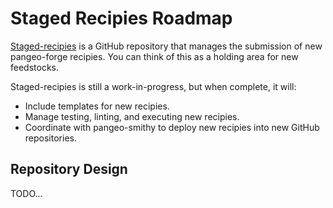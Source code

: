 # Staged Recipies Roadmap

[Staged-recipies](https://github.com/pangeo-forge/staged-recipes) is a GitHub repository that manages the submission of new pangeo-forge recipies. You can think of this as a holding area for new feedstocks.

Staged-recipies is still a work-in-progress, but when complete, it will:

- Include templates for new recipies.
- Manage testing, linting, and executing new recipies.
- Coordinate with pangeo-smithy to deploy new recipies into new GitHub repositories.

## Repository Design

TODO...
